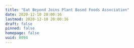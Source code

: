 ```yaml
---
title: "Eat Beyond Joins Plant Based Foods Association"
date: 2020-12-10 20:00:16
lastmod: 2020-12-10 20:00:16
draft: false
pinned: false
homepage: false
uuid: 8094
---
```

